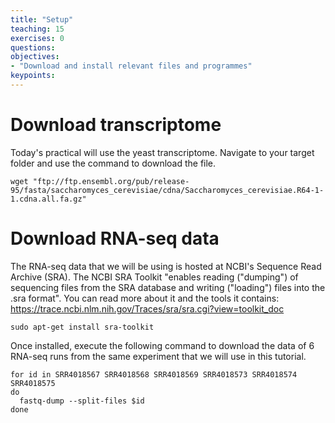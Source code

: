 ```yaml
---
title: "Setup"
teaching: 15
exercises: 0
questions:
objectives:
- "Download and install relevant files and programmes"
keypoints:
---
```


# Download transcriptome

Today's practical will use the yeast transcriptome. Navigate to your target folder and use the command to download the file.

```
wget "ftp://ftp.ensembl.org/pub/release-95/fasta/saccharomyces_cerevisiae/cdna/Saccharomyces_cerevisiae.R64-1-1.cdna.all.fa.gz"
```

# Download RNA-seq data

The RNA-seq data that we will be using is hosted at NCBI's Sequence Read Archive (SRA). The NCBI SRA Toolkit "enables reading ("dumping") of sequencing files from the SRA database and writing ("loading") files into the .sra format". You can read more about it and the tools it contains: https://trace.ncbi.nlm.nih.gov/Traces/sra/sra.cgi?view=toolkit_doc

```
sudo apt-get install sra-toolkit
```

Once installed, execute the following command to download the data of 6 RNA-seq runs from the same experiment that we will use in this tutorial.

```
for id in SRR4018567 SRR4018568 SRR4018569 SRR4018573 SRR4018574 SRR4018575
do
  fastq-dump --split-files $id
done
```
